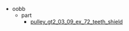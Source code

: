 * oobb
  * part
    * [pulley_gt2_03_09_ex_72_teeth_shield](oobb/part/pulley_gt2_03_09_ex_72_teeth_shield)
